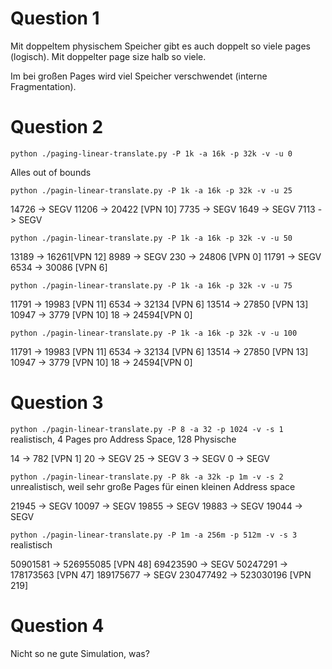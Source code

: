# Question 1

Mit doppeltem physischem Speicher gibt es auch doppelt so viele pages (logisch).
Mit doppelter page size halb so viele.

Im bei großen Pages wird viel Speicher verschwendet (interne Fragmentation).

# Question 2

`python ./paging-linear-translate.py -P 1k -a 16k -p 32k -v -u 0`

Alles out of bounds

`python ./pagin-linear-translate.py -P 1k -a 16k -p 32k -v -u 25`

14726 -> SEGV
11206 -> 20422 [VPN 10]
7735 -> SEGV
1649 -> SEGV
7113 -> SEGV

`python ./pagin-linear-translate.py -P 1k -a 16k -p 32k -v -u 50`

13189 -> 16261[VPN 12]
8989 -> SEGV
230 -> 24806 [VPN 0]
11791 -> SEGV
6534 -> 30086 [VPN 6]

`python ./pagin-linear-translate.py -P 1k -a 16k -p 32k -v -u 75`

11791 -> 19983 [VPN 11]
6534 -> 32134 [VPN 6]
13514 -> 27850 [VPN 13]
10947 -> 3779 [VPN 10]
18 -> 24594[VPN 0]

`python ./pagin-linear-translate.py -P 1k -a 16k -p 32k -v -u 100`

11791 -> 19983 [VPN 11]
6534 -> 32134 [VPN 6]
13514 -> 27850 [VPN 13]
10947 -> 3779 [VPN 10]
18 -> 24594[VPN 0]

# Question 3

`python ./pagin-linear-translate.py -P 8 -a 32 -p 1024 -v -s 1` realistisch, 4 Pages pro Address Space, 128 Physische

14 -> 782 [VPN 1]
20 -> SEGV
25 -> SEGV
3 -> SEGV
0 -> SEGV

`python ./pagin-linear-translate.py -P 8k -a 32k -p 1m -v -s 2` unrealistisch, weil sehr große Pages für einen kleinen Address space

21945 -> SEGV
10097 -> SEGV
19855 -> SEGV
19883 -> SEGV
19044 -> SEGV

`python ./pagin-linear-translate.py -P 1m -a 256m -p 512m -v -s 3` realistisch

50901581 -> 526955085 [VPN 48]
69423590 -> SEGV
50247291 -> 178173563 [VPN 47]
189175677 -> SEGV
230477492 -> 523030196 [VPN 219]

# Question 4

Nicht so ne gute Simulation, was?